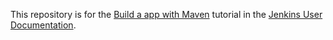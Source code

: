 
This repository is for the
[Build a app with Maven](https://jenkins.io/doc/tutorials/build-a-java-app-with-maven/)
tutorial in the [Jenkins User Documentation](https://jenkins.io/doc/).



